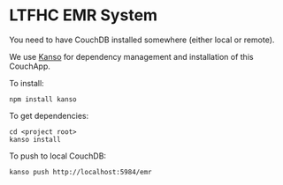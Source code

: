 # LTFHC EMR System

You need to have CouchDB installed somewhere (either local or remote).

We use [Kanso](http://kan.so) for dependency management and installation of this CouchApp.

To install:

```
npm install kanso
```

To get dependencies:

```
cd <project root>
kanso install
```

To push to local CouchDB:

```
kanso push http://localhost:5984/emr
```

